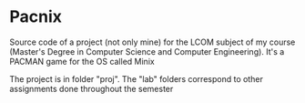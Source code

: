 # Pacnix
Source code of a project (not only mine) for the LCOM subject of my course (Master's Degree in Computer Science and Computer Engineering). It's a PACMAN game for the OS called Minix



The project is in folder "proj". The "lab" folders correspond to other assignments done throughout the semester
